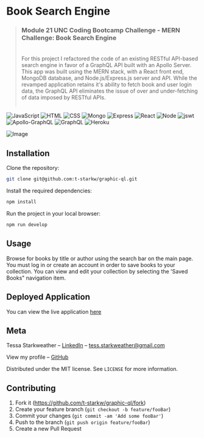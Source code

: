 # Book Search Engine
>### Module 21 UNC Coding Bootcamp Challenge - MERN Challenge: Book Search Engine <br><br>
> For this project I refactored the code of an existing RESTful API-based search engine in favor of a GraphQL API built with an Apollo Server. This app was built using the MERN stack, with a React front end, MongoDB database, and Node.js/Express.js server and API. While the revamped application retains it's ability to fetch book and user login data, the GraphQL API eliminates the issue of over and under-fetching of data imposed by RESTful APIs. <br><br>

![JavaScript][js-url]
![HTML][html-url]
![CSS][css-url]
![Mongo][mongo-url]
![Express][express-url]
![React][react-url]
![Node][node-url]
![jswt][jswtoken-url]
![Apollo-GraphQL][apollo-url]
![GraphQL][graphql-url]
![Heroku][heroku-url]


![Image](https://drive.google.com/uc?export=view&id=1tavtS08f-7WVQNws899sJl9xHCPR6b7v)


## Installation

Clone the repository:

```sh
git clone git@github.com:t-starkw/graphic-ql.git
```

Install the required dependencies:

```sh
npm install
```

Run the project in your local browser:

```sh
npm run develop
```

## Usage

Browse for books by title or author using the search bar on the main page. You must log in or create an account in order to save books to your collection. You can view and edit your collection by selecting the 'Saved Books" navigation item.

## Deployed Application
You can view the live application
[here](https://graphic-ql.herokuapp.com/)

## Meta

Tessa Starkweather – [LinkedIn](https://www.linkedin.com/in/tessa-starkweather-b61941200/) – tess.starkweather@gmail.com

View my profile – [GitHub](https://github.com/t-starkw)

Distributed under the MIT license. See ``LICENSE`` for more information.

## Contributing

1. Fork it (<https://github.com/t-starkw/graphic-ql/fork>)
2. Create your feature branch (`git checkout -b feature/fooBar`)
3. Commit your changes (`git commit -am 'Add some fooBar'`)
4. Push to the branch (`git push origin feature/fooBar`)
5. Create a new Pull Request

<!-- Markdown link & img dfn's -->

[node-url]: https://img.shields.io/badge/Node.js-43853D?style=for-the-badge&logo=node.js&logoColor=white
[js-url]: https://img.shields.io/badge/JavaScript-F7DF1E?style=for-the-badge&logo=javascript&logoColor=black
[html-url]: https://img.shields.io/badge/HTML5-E34F26?style=for-the-badge&logo=html5&logoColor=white
[css-url]: https://img.shields.io/badge/CSS3-1572B6?style=for-the-badge&logo=css3&logoColor=white
[python-url]: https://img.shields.io/badge/Python-14354C?style=for-the-badge&logo=python&logoColor=white
[express-url]: https://img.shields.io/badge/Express.js-404D59?style=for-the-badge
[react-url]: https://img.shields.io/badge/React-20232A?style=for-the-badge&logo=react&logoColor=61DAFB
[jquery-url]: https://img.shields.io/badge/jQuery-0769AD?style=for-the-badge&logo=jquery&logoColor=white
[bs-url]: https://img.shields.io/badge/Bootstrap-563D7C?style=for-the-badge&logo=bootstrap&logoColor=white
[tw-url]: https://img.shields.io/badge/Tailwind_CSS-38B2AC?style=for-the-badge&logo=tailwind-css&logoColor=white
[mongo-url]: https://img.shields.io/badge/MongoDB-4EA94B?style=for-the-badge&logo=mongodb&logoColor=white
[mysql-url]: https://img.shields.io/badge/MySQL-00000F?style=for-the-badge&logo=mysql&logoColor=white
[heroku-url]: https://img.shields.io/badge/Heroku-430098?style=for-the-badge&logo=heroku&logoColor=white
[sqlize-url]: https://img.shields.io/badge/sequelize-323330?style=for-the-badge&logo=sequelize&logoColor=blue
[jswtoken-url]: 	https://img.shields.io/badge/json%20web%20tokens-323330?style=for-the-badge&logo=json-web-tokens&logoColor=pink
[apollo-url]: https://img.shields.io/badge/-ApolloGraphQL-311C87?style=for-the-badge&logo=apollo-graphql
[graphql-url]: https://img.shields.io/badge/-GraphQL-E10098?style=for-the-badge&logo=graphql&logoColor=white
